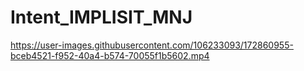 # Intent_IMPLISIT_MNJ
https://user-images.githubusercontent.com/106233093/172860955-bceb4521-f952-40a4-b574-70055f1b5602.mp4
